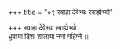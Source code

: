 +++
title = "०९ स्वाहा देवेभ्यः स्वाह्येभ्यो"

+++
स्वाहा देवेभ्यः स्वाह्येभ्यो  
ध्रुवाया दिशः शालाया नमो महिम्ने ॥